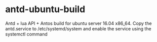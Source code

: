 # antd-ubuntu-build

Antd + lua API + Antos build for ubuntu server 16.04 x86_64. Copy the antd.service to /etc/systemd/system and enable the service using the systemctl command
